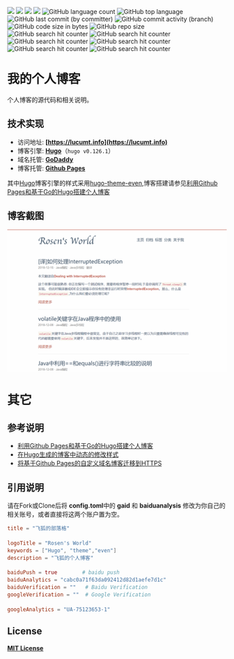 ![](https://img.shields.io/github/forks/lucumt/ghblog)
![](https://img.shields.io/github/stars/lucumt/ghblog)
![](https://img.shields.io/github/license/lucumt/ghblog)
![](https://img.shields.io/github/actions/workflow/status/lucumt/ghblog/pages-automatic-deploy.yml)
![GitHub language count](https://img.shields.io/github/languages/count/lucumt/ghblog)
![GitHub top language](https://img.shields.io/github/languages/top/lucumt/ghblog)
<br/>
![GitHub last commit (by committer)](https://img.shields.io/github/last-commit/lucumt/ghblog)
![GitHub commit activity (branch)](https://img.shields.io/github/commit-activity/m/lucumt/ghblog)
![GitHub code size in bytes](https://img.shields.io/github/languages/code-size/lucumt/ghblog)
![GitHub repo size](https://img.shields.io/github/repo-size/lucumt/ghblog)
<br/>
![GitHub search hit counter](https://img.shields.io/github/search/lucumt/ghblog/Hugo)
![GitHub search hit counter](https://img.shields.io/github/search/lucumt/ghblog/Even)
![GitHub search hit counter](https://img.shields.io/github/search/lucumt/ghblog/Java)
![GitHub search hit counter](https://img.shields.io/github/search/lucumt/ghblog/Spring)
![GitHub search hit counter](https://img.shields.io/github/search/lucumt/ghblog/MySQL)
![GitHub search hit counter](https://img.shields.io/github/search/lucumt/ghblog/Golang)


# 我的个人博客
个人博客的源代码和相关说明。

## 技术实现
- 访问地址: **[https://lucumt.info](https://lucumt.info)**
- 博客引擎: **[Hugo](https://gohugo.io/)**（`hugo v0.126.1`）
- 域名托管: **[GoDaddy](https://www.godaddy.com)**
- 博客托管: **[Github Pages](https://pages.github.com/)**  

其中[Hugo](https://gohugo.io/)博客引擎的样式采用[hugo-theme-even](https://github.com/olOwOlo/hugo-theme-even),博客搭建请参见[利用Github Pages和基于Go的Hugo搭建个人博客](http://lucumt.info/post/hugo/create-website-with-hugo/) 

## 博客截图
![个人博客截图](static/blog_img/lucumt.info.png)  

# 其它

## 参考说明

* [利用Github Pages和基于Go的Hugo搭建个人博客](https://lucumt.info/post/hugo/create-website-with-hugo/)
* [在Hugo生成的博客中动态的修改样式](https://lucumt.info/post/hugo/change-hugo-style-in-even-theme/)
* [将基于Github Pages的自定义域名博客迁移到HTTPS](https://lucumt.info/post/hugo/migrate-github-blog-from-http-to-https/)

## 引用说明

请在Fork或Clone后将 **config.toml**中的 **gaid** 和 **baiduanalysis** 修改为你自己的相关账号，或者直接将这两个账户置为空。  

```toml
title = "飞狐的部落格"

logoTitle = "Rosen's World"
keywords = ["Hugo", "theme","even"]
description = "飞狐的个人博客"
  
baiduPush = true        # baidu push                 
baiduAnalytics = "cabc0a71f63da092412d82d1aefe7d1c"      
baiduVerification = ""   # Baidu Verification
googleVerification = ""  # Google Verification

googleAnalytics = "UA-75123653-1"  
```

## License

**[MIT License](https://en.wikipedia.org/wiki/MIT_License)**
